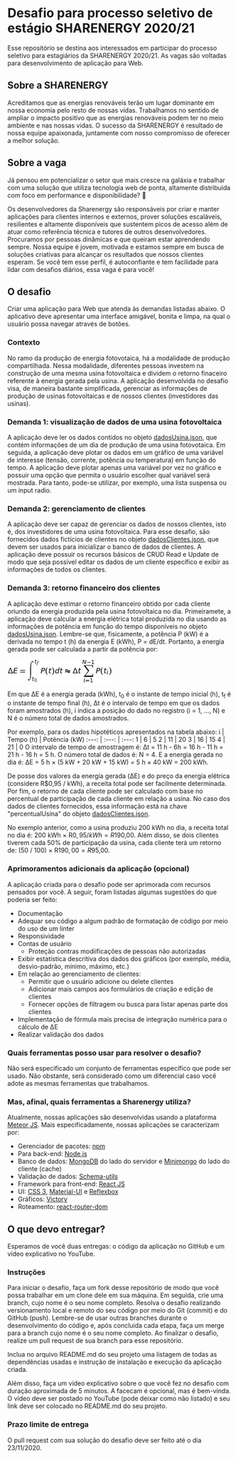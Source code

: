 # Desafio para processo seletivo de estágio SHARENERGY 2020/21
   Esse repositório se destina aos interessados em participar do processo seletivo para estagiários da SHARENERGY 2020/21. As vagas são voltadas para desenvolvimento de aplicação para Web.

## Sobre a SHARENERGY
Acreditamos que as energias renováveis terão um lugar dominante em nossa economia pelo resto de nossas vidas. Trabalhamos no sentido de ampliar o impacto positivo que as energias renováveis podem ter no meio ambiente e nas nossas vidas. O sucesso da SHARENERGY é resultado de nossa equipe apaixonada, juntamente com nosso compromisso de oferecer a melhor solução.

## Sobre a vaga
Já pensou em potencializar o setor que mais cresce na galáxia e trabalhar com uma solução que utiliza tecnologia web de ponta, altamente distribuída com foco em performance e disponibilidade? 👀

Os desenvolvedores da Sharenergy são responsáveis por criar e manter aplicações para clientes internos e externos, prover soluções escaláveis, resilientes e altamente disponíveis que sustentem picos de acesso além de atuar como referência técnica e tutores de outros desenvolvedores. Procuramos por pessoas dinâmicas e que queiram estar aprendendo sempre. Nossa equipe é jovem, motivada e estamos sempre em busca de soluções criativas para alcançar os resultados que nossos clientes esperam. Se você tem esse perfil, é autoconfiante e tem facilidade para lidar com desafios diários, essa vaga é para você!

## O desafio
   Criar uma aplicação para Web que atenda às demandas listadas abaixo. O aplicativo deve apresentar uma interface amigável, bonita e limpa, na qual o usuário possa navegar através de botões.
### Contexto
   No ramo da produção de energia fotovotaica, há a modalidade de produção compartilhada. Nessa modalidade, diferentes pessoas investem na construção de uma mesma usina fotovoltaica e dividem o retorno finaceiro referente à energia gerada pela usina. A aplicação desenvolvida no desafio visa, de maneira bastante simplificada, gerenciar as informações de produção de usinas fotovoltaicas e de nossos clientes (investidores das usinas).
### Demanda 1: visualização de dados de uma usina fotovoltaica
   A aplicação deve ler os dados contidos no objeto [dadosUsina.json](dadosUsina.json), que contém informações de um dia de produção de uma usina fotovotaica. Em seguida, a aplicação deve plotar os dados em um gráfico de uma variável de interesse (tensão, corrente, potência ou temperatura) em função do tempo. A aplicação deve plotar apenas uma variável por vez no gráfico e possuir uma opção que permita o usuário escolher qual variável será mostrada. Para tanto, pode-se utilizar, por exemplo, uma lista suspensa ou um input radio.
### Demanda 2: gerenciamento de clientes
   A aplicação deve ser capaz de gerenciar os dados de nossos clientes, isto é, dos investidores de uma usina fotovoltaica. Para esse desafio, são fornecidos dados fictícios de clientes no objeto [dadosClientes.json](dadosClientes.json), que devem ser usados para inicializar o banco de dados de clientes. A aplicação deve possuir os recursos básicos de CRUD Read e Update de modo que seja possível editar os dados de um cliente específico e exibir as informações de todos os clientes.
### Demanda 3: retorno financeiro dos clientes
   A aplicação deve estimar o retorno financeiro obtido por cada cliente oriundo da energia produzida pela usina fotovoltaica no dia. Primeiramete, a aplicação deve calcular a energia elétrica total produzida no dia usando as informações de potência em função do tempo disponíveis no objeto [dadosUsina.json](dadosUsina.json). Lembre-se que, fisicamente, a potência P (kW) é a derivada no tempo t (h) da energia E (kWh), P = dE/dt. Portanto, a energia gerada pode ser calculada a partir da potência por: 
      
   ![Equação para ΔE](equation.jpg)
   <!--
      Imagem gerada pelo site: http://www.sciweavers.org/free-online-latex-equation-editor
      Foi usado o comando LaTeX: " \Delta E = \int_{t_0}^{t_f}P(t)dt  \approx \Delta t  \sum_{i = 1}^{N-1} P(t_i) "
      Font: Arev (padrão), Font size: 12 (padrão)
   -->
   Em que ΔE é a energia gerada (kWh), t<sub>0</sub> é o instante de tempo inicial (h), t<sub>f</sub> é o instante de tempo final (h), Δt é o intervalo de tempo em que os dados foram amostrados (h), i indica a posição do dado no registro (i = 1, ..., N) e N é o número total de dados amostrados.

   Por exemplo, para os dados hipotéticos apresentados na tabela abaixo:
i | Tempo (h) | Potência (kW)
:---: | :---: | :---:
1 | 6 | 5
2 | 11 | 20
3 | 16 | 15
4 | 21 | 0
   O intervalo de tempo de amostragem é: Δt = 11 h - 6h = 16 h - 11 h = 21 h - 16 h = 5 h. O número total de dados é: N = 4. E a energia gerada no dia é: ΔE = 5 h &times; (5 kW + 20 kW + 15 kW) = 5 h &times; 40 kW = 200 kWh.
   
   De posse dos valores da energia gerada (ΔE) e do preço da energia elétrica (considere R$0,95 / kWh), a receita total pode ser facilmente determinada. Por fim, o retorno de cada cliente pode ser calculado com base no percentual de participação de cada cliente em relação a usina. No caso dos dados de clientes fornecidos, essa informação está na chave "percentualUsina" do objeto [dadosClientes.json](dadosClientes.json).

   No exemplo anterior, como a usina produziu 200 kWh no dia, a receita total no dia é: 200 kWh &times; R$0,95 / kWh = R$190,00. Além disso, se dois clientes tiverem cada 50% de participação da usina, cada cliente terá um retorno de: (50 / 100) &times; R$190,00 = R$95,00.
### Aprimoramentos adicionais da aplicação (opcional)
   A aplicação criada para o desafio pode ser aprimorada com recursos pensados por você. A seguir, foram listadas algumas sugestões do que poderia ser feito:
* Documentação
* Adequar seu código a algum padrão de formatação de código por meio do uso de um linter 
* Responsividade
* Contas de usuário
   * Proteção contras modiificações de pessoas não autorizadas
* Exibir estatística descritiva dos dados dos gráficos (por exemplo, média, desvio-padrão, mínimo, máximo, etc.)
* Em relação ao gerenciamento de clientes: 
   * Permitir que o usuário adicione ou delete clientes
   * Adicionar mais campos aos formulários de criação e edição de clientes
   * Fornecer opções de filtragem ou busca para listar apenas parte dos clientes
* Implementação de fórmula mais precisa de integração numérica para o cálculo de ΔE
* Realizar validação dos dados 
### Quais ferramentas posso usar para resolver o desafio?
   Não será especificado um conjunto de ferramentas específico que pode ser usado. Não obstante, será considerado como um diferencial caso você adote as mesmas ferramentas que trabalhamos. 
### Mas, afinal, quais ferramentas a Sharenergy utiliza?
   Atualmente, nossas aplicações são desenvolvidas usando a plataforma [Meteor JS](https://www.meteor.com/). Mais especificadamente, nossas aplicações se caracterizam por:
* Gerenciador de pacotes: [npm](https://www.npmjs.com/get-npm)
* Para back-end: [Node.js](https://nodejs.org/en/)
* Banco de dados: [MongoDB](https://www.mongodb.com/) do lado do servidor e [Minimongo](https://guide.meteor.com/collections.html) do lado do cliente (cache)
* Validação de dados: [Schema-utils](https://www.npmjs.com/package/schema-utils) 
* Framework para front-end: [React JS](https://pt-br.reactjs.org/)
* UI: [CSS 3](https://www.w3.org/Style/CSS/), [Material-UI](https://material-ui.com/pt/) e [Reflexbox](https://rebassjs.org/reflexbox/)
* Gráficos: [Victory](https://formidable.com/open-source/victory/)
* Roteamento: [react-router-dom](https://www.npmjs.com/package/react-router-dom)
## O que devo entregar?
   Esperamos de você duas entregas: o código da aplicação no GitHub e um vídeo explicativo no YouTube.
### Instruções
   Para iniciar o desafio, faça um fork desse repositório de modo que você possa trabalhar em um clone dele em sua máquina. Em seguida, crie uma branch, cujo nome é o seu nome completo. Resolva o desafio realizando versionamento local e remoto do seu código por meio do Git (commit) e do GitHub (push). Lembre-se de usar outras branches durante o desenvolvimento do código e, após concluida cada etapa, faça um merge para a branch cujo nome é o seu nome completo. Ao finalizar o desafio, realize um pull request de sua branch para esse repositório.

   Inclua no arquivo README.md do seu projeto uma listagem de todas as dependências usadas e instrução de instalação e execução da aplicação criada.

   Além disso, faça um vídeo explicativo sobre o que você fez no desafio com duração aproximada de 5 minutos. A facecam é opcional, mas é bem-vinda. O vídeo deve ser postado no YouTube (pode deixar como não listado) e seu link deve ser colocado no README.md do seu projeto.
### Prazo limite de entrega
   O pull request com sua solução do desafio deve ser feito até o dia 23/11/2020.
